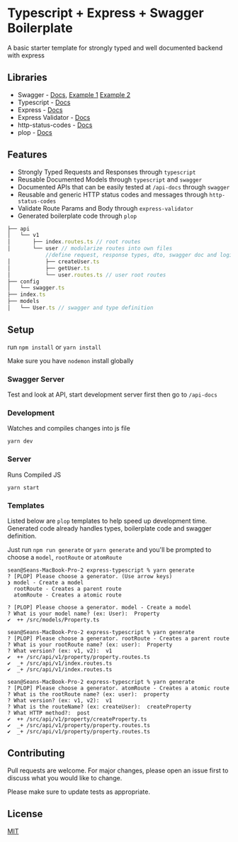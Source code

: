 # Typescript + Express + Swagger Boilerplate

A basic starter template for strongly typed and well documented backend with express

## Libraries

- Swagger - [Docs](https://swagger.io/), [Example 1](https://github.com/Surnet/swagger-jsdoc/blob/master/docs/GETTING-STARTED.md) [Example 2](https://github.com/Surnet/swagger-jsdoc/blob/master/example/v2/routes.js)
- Typescript - [Docs](https://www.typescriptlang.org/docs/)
- Express - [Docs](https://expressjs.com/)
- Express Validator - [Docs](https://express-validator.github.io/docs/)
- http-status-codes - [Docs](https://www.npmjs.com/package/http-status-codes)
- plop - [Docs](https://github.com/plopjs/plop)

## Features

- Strongly Typed Requests and Responses through `typescript`
- Reusable Documented Models through `typescript` and `swagger`
- Documented APIs that can be easily tested at `/api-docs` through `swagger`
- Reusable and generic HTTP status codes and messages through `http-status-codes`
- Validate Route Params and Body through `express-validator`
- Generated boilerplate code through `plop`

```javascript
├── api
│   └── v1
│       ├── index.routes.ts // root routes
│       └── user // modularize routes into own files
            //define request, response types, dto, swagger doc and logic inside each route
│           ├── createUser.ts 
│           ├── getUser.ts
│           └── user.routes.ts // user root routes
├── config
│   └── swagger.ts
├── index.ts
├── models 
│   └── User.ts // swagger and type definition 
```

## Setup

run `npm install` or `yarn install`

Make sure you have `nodemon` install globally

### Swagger Server
Test and look at API, start development server first then  go to `/api-docs`

### Development
Watches and compiles changes into js file

```
yarn dev
```

### Server
Runs Compiled JS
```
yarn start
```

### Templates

Listed below are `plop` templates to help speed up development time. Generated code already handles types, boilerplate code and swagger definition.

Just run `npm run generate` or `yarn generate` and you'll be prompted to choose a `model`, `rootRoute` or `atomRoute`

```cli
sean@Seans-MacBook-Pro-2 express-typescript % yarn generate
? [PLOP] Please choose a generator. (Use arrow keys)
❯ model - Create a model 
  rootRoute - Creates a parent route 
  atomRoute - Creates a atomic route 

? [PLOP] Please choose a generator. model - Create a model
? What is your model name? (ex: User):  Property
✔  ++ /src/models/Property.ts

sean@Seans-MacBook-Pro-2 express-typescript % yarn generate
? [PLOP] Please choose a generator. rootRoute - Creates a parent route
? What is your rootRoute name? (ex: user):  Property
? What version? (ex: v1, v2):  v1
✔  ++ /src/api/v1/property/property.routes.ts
✔  _+ /src/api/v1/index.routes.ts
✔  _+ /src/api/v1/index.routes.ts

sean@Seans-MacBook-Pro-2 express-typescript % yarn generate
? [PLOP] Please choose a generator. atomRoute - Creates a atomic route
? What is the rootRoute name? (ex: user):  property
? What version? (ex: v1, v2):  v1
? What is the routeName? (ex: createUser):  createProperty
? What HTTP method?:  post
✔  ++ /src/api/v1/property/createProperty.ts
✔  _+ /src/api/v1/property/property.routes.ts
✔  _+ /src/api/v1/property/property.routes.ts
```

## Contributing
Pull requests are welcome. For major changes, please open an issue first to discuss what you would like to change.

Please make sure to update tests as appropriate.

## License
[MIT](https://choosealicense.com/licenses/mit/)